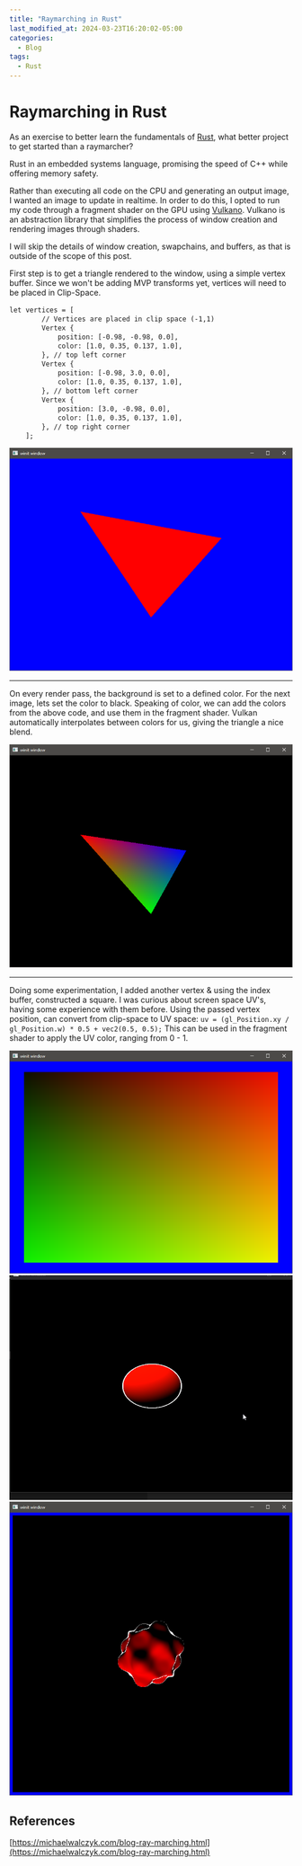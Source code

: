 ```yaml
---
title: "Raymarching in Rust"
last_modified_at: 2024-03-23T16:20:02-05:00
categories:
  - Blog
tags:
  - Rust
---
```


# Raymarching in Rust
As an exercise to better learn the fundamentals of [Rust](https://www.rust-lang.org/), what better project to get started than a raymarcher?

Rust in an embedded systems language, promising the speed of C++ while offering memory safety.

Rather than executing all code on the CPU and generating an output image, I wanted an image to update in realtime. In order to do this, I opted to run my code through a fragment shader on the GPU using [Vulkano](https://vulkano.rs/).
Vulkano is an abstraction library that simplifies the process of window creation and rendering images through shaders. 

I will skip the details of window creation, swapchains, and buffers, as that is outside of the scope of this post.


First step is to get a triangle rendered to the window, using a simple vertex buffer. Since we won't be adding MVP transforms yet, vertices will need to be placed in Clip-Space.
```
let vertices = [
        // Vertices are placed in clip space (-1,1)
        Vertex {
            position: [-0.98, -0.98, 0.0],
            color: [1.0, 0.35, 0.137, 1.0],
        }, // top left corner
        Vertex {
            position: [-0.98, 3.0, 0.0],
            color: [1.0, 0.35, 0.137, 1.0],
        }, // bottom left corner
        Vertex {
            position: [3.0, -0.98, 0.0],
            color: [1.0, 0.35, 0.137, 1.0],
        }, // top right corner
    ];
```
![](/assets/images/raymarch1.png)

***
On every render pass, the background is set to a defined color. For the next image, lets set the color to black. 
Speaking of color, we can add the colors from the above code, and use them in the fragment shader. Vulkan automatically interpolates between colors for us, giving the triangle a nice blend.

![](/assets/images/raymarch2.png)

***
Doing some experimentation, I added another vertex & using the index buffer, constructed a square. I was curious about screen space UV's, having some experience with them before. Using the passed vertex position, can convert from clip-space to UV space:
`uv = (gl_Position.xy / gl_Position.w) * 0.5 + vec2(0.5, 0.5);`
This can be used in the fragment shader to apply the UV color, ranging from 0 - 1.

![](/assets/images/raymarch3.png)
![](/assets/images/raymarch4.gif)
![](/assets/images/raymarch5.png)

## References
[https://michaelwalczyk.com/blog-ray-marching.html](https://michaelwalczyk.com/blog-ray-marching.html)
